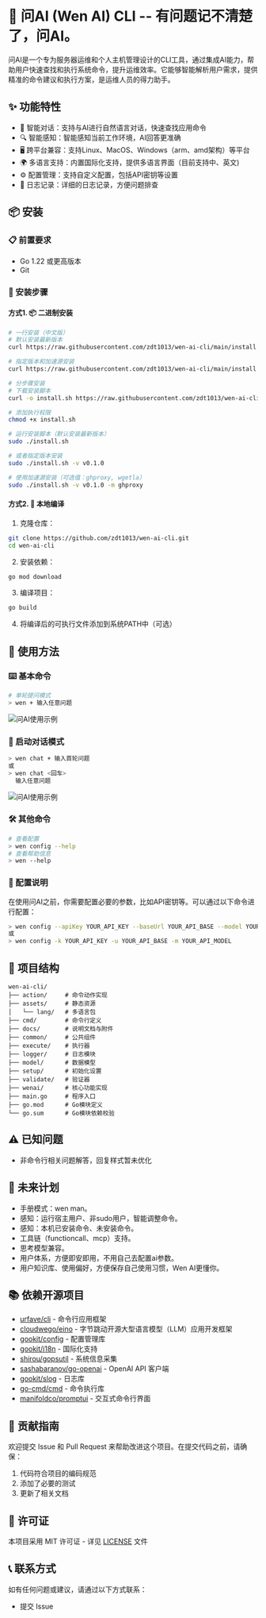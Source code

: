 # 🤖 问AI (Wen AI) CLI -- 有问题记不清楚了，问AI。

问AI是一个专为服务器运维和个人主机管理设计的CLI工具，通过集成AI能力，帮助用户快速查找和执行系统命令，提升运维效率。它能够智能解析用户需求，提供精准的命令建议和执行方案，是运维人员的得力助手。

## ✨ 功能特性

- 🤖 智能对话：支持与AI进行自然语言对话，快速查找应用命令
- 🔍 智能感知：智能感知当前工作环境，AI回答更准确
- 🖥️ 跨平台兼容：支持Linux、MacOS、Windows（arm、amd架构）等平台
- 🌍 多语言支持：内置国际化支持，提供多语言界面（目前支持中、英文)
- ⚙️ 配置管理：支持自定义配置，包括API密钥等设置
- 📝 日志记录：详细的日志记录，方便问题排查

## 📦 安装

### 📋 前置要求

- Go 1.22 或更高版本
- Git

### 📝 安装步骤

#### 方式1. 📦 二进制安装
```bash
# 一行安装（中文版）
# 默认安装最新版本
curl https://raw.githubusercontent.com/zdt1013/wen-ai-cli/main/install.sh | bash

# 指定版本和加速源安装
curl https://raw.githubusercontent.com/zdt1013/wen-ai-cli/main/install.sh | bash -s -- -v v0.1.0 -m ghproxy
```
```bash
# 分步骤安装
# 下载安装脚本
curl -o install.sh https://raw.githubusercontent.com/zdt1013/wen-ai-cli/main/install.sh

# 添加执行权限
chmod +x install.sh

# 运行安装脚本（默认安装最新版本）
sudo ./install.sh

# 或者指定版本安装
sudo ./install.sh -v v0.1.0

# 使用加速源安装（可选值：ghproxy, wgetla）
sudo ./install.sh -v v0.1.0 -m ghproxy
```

#### 方式2. 🚀 本地编译
1. 克隆仓库：
```bash
git clone https://github.com/zdt1013/wen-ai-cli.git
cd wen-ai-cli
```

2. 安装依赖：
```bash
go mod download
```

3. 编译项目：
```bash
go build
```

4. 将编译后的可执行文件添加到系统PATH中（可选）

## 🚀 使用方法

### ⌨️ 基本命令

```bash
# 单轮提问模式
> wen + 输入任意问题
```

![问AI使用示例](docs/example1.png)

### 💬 启动对话模式
```bash
> wen chat + 输入首轮问题
或
> wen chat <回车>
  输入任意问题
```
![问AI使用示例](docs/example2.png)

### 🛠️ 其他命令
```bash
# 查看配置
> wen config --help
# 查看帮助信息
> wen --help
```

### 🔧 配置说明

在使用问AI之前，你需要配置必要的参数，比如API密钥等。可以通过以下命令进行配置：

```bash
> wen config --apiKey YOUR_API_KEY --baseUrl YOUR_API_BASE --model YOUR_API_MODEL
或
> wen config -k YOUR_API_KEY -u YOUR_API_BASE -m YOUR_API_MODEL
```

## 📁 项目结构

```
wen-ai-cli/
├── action/     # 命令动作实现
├── assets/     # 静态资源
│   └── lang/   # 多语言包
├── cmd/        # 命令行定义
├── docs/       # 说明文档与附件
├── common/     # 公共组件
├── execute/    # 执行器
├── logger/     # 日志模块
├── model/      # 数据模型
├── setup/      # 初始化设置
├── validate/   # 验证器
├── wenai/      # 核心功能实现
├── main.go     # 程序入口
├── go.mod      # Go模块定义
└── go.sum      # Go模块依赖校验
```

## ⚠️ 已知问题
  * 非命令行相关问题解答，回复样式暂未优化

## 🔮 未来计划 
 * 手册模式：wen man。
 * 感知：运行宿主用户、非sudo用户，智能调整命令。
 * 感知：本机已安装命令、未安装命令。
 * 工具链（functioncall、mcp）支持。
 * 思考模型兼容。
 * 用户体系，方便即安即用，不用自己去配置ai参数。
 * 用户知识库、使用偏好，方便保存自己使用习惯，Wen AI更懂你。

## 📚 依赖开源项目
 * [urfave/cli](https://github.com/urfave/cli) - 命令行应用框架
 * [cloudwego/eino](https://github.com/cloudwego/eino) - 字节跳动开源大型语言模型（LLM）应用开发框架
 * [gookit/config](https://github.com/gookit/config) - 配置管理库
 * [gookit/i18n](https://github.com/gookit/i18n) - 国际化支持
 * [shirou/gopsutil](https://github.com/shirou/gopsutil) - 系统信息采集
 * [sashabaranov/go-openai](https://github.com/sashabaranov/go-openai) - OpenAI API 客户端
 * [gookit/slog](https://github.com/gookit/slog) - 日志库
 * [go-cmd/cmd](https://github.com/go-cmd/cmd) - 命令执行库
 * [manifoldco/promptui](https://github.com/manifoldco/promptui) - 交互式命令行界面

## 🤝 贡献指南

欢迎提交 Issue 和 Pull Request 来帮助改进这个项目。在提交代码之前，请确保：

1. 代码符合项目的编码规范
2. 添加了必要的测试
3. 更新了相关文档

## 📄 许可证

本项目采用 MIT 许可证 - 详见 [LICENSE](LICENSE) 文件

## 📞 联系方式

如有任何问题或建议，请通过以下方式联系：

- 提交 Issue

